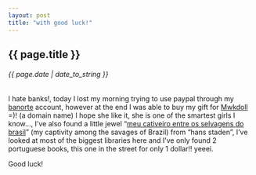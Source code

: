 ```yaml
---
layout: post
title: "with good luck!"
---
```


## {{ page.title }}

###### {{ page.date | date_to_string }}

I hate banks!, today I lost my morning trying to use paypal through my [banorte](http://www.banorte.com/) account, however at the end I was able to buy my gift for [Mwkdoll](http://mwkdoll.blogspot.com/) =)! (a domain name) I hope she like it, she is one of the smartest girls I know…, I’ve also found a little jewel “[meu cativeiro entre os selvagens do brasil](http://www.estantevirtual.com.br/formaseletras/Hans-Staden-Meu-Cativeiro-Entre-os-Selvagens-do-Brasil-48243284)” (my captivity among the savages of Brazil) from “hans staden”, I’ve looked at most of the biggest libraries here and I’ve only found 2 portuguese books, this one in the street for only 1 dollar!! yeeei.

Good luck!
